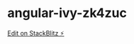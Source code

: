 # angular-ivy-zk4zuc

[Edit on StackBlitz ⚡️](https://stackblitz.com/edit/highlight-search-text-in-angular)
